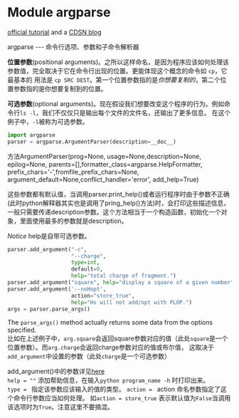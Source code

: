 # Module argparse
[official tutorial](https://docs.python.org/zh-cn/3.7/library/argparse.html) and a [CDSN blog](https://blog.csdn.net/Sunshine_in_Moon/article/details/51332931)  

argparse --- 命令行选项、参数和子命令解析器  

**位置参数**(positional arguments)。之所以这样命名，是因为程序应该如何处理该参数值，完全取决于它在命令行出现的位置。更能体现这个概念的命令如 `cp`，它最基本的
用法是 `cp SRC DEST`。第一个位置参数指的是*你想要复制的*，第二个位置参数指的是你想要复制到的位置。  

**可选参数**(optional arguments)。现在假设我们想要改变这个程序的行为。例如命令行`ls -l`，我们不仅仅只是输出每个文件的文件名，还输出了更多信息。
在这个例子中，`-l`被称为可选参数。

```python
import argparse
parser = argparse.ArgumentParser(description=__doc__)
```
方法ArgumentParser(prog=None, usage=None,description=None, epilog=None, parents=[],formatter_class=argparse.HelpFormatter, prefix_chars='-',fromfile_prefix_chars=None, argument_default=None,conflict_handler='error', add_help=True)  

这些参数都有默认值，当调用parser.print_help()或者运行程序时由于参数不正确(此时python解释器其实也是调用了pring_help()方法)时，会打印这些描述信息，一般只需要传递description参数。这个方法相当于一个构造函数，初始化一个对象，里面使用最多的参数就是description。 

*Notice*  help是自带可选参数。
```python
parser.add_argument("-c",
                    "--charge",
                    type=int,
                    default=0,
                    help="total charge of fragment.")
parser.add_argument("square", help="display a square of a given number",type=int)
parser.add_argument('--noHopt',
                    action="store_true",
                    help="Hs will not add/opt with PLOP.")
args = parser.parse_args()
```
The `parse_args()` method actually returns some data from the options specified.  
比如在上述例子中，`arg.square`会返回square参数对应的值（此处`square`是一个位置参数）。而`arg.charge`会返回charge参数对应的值或布尔值，
这取决于`add_argument`中设置的参数（此处`charge`是一个可选参数）

add_argument()中的参数详见[here](https://docs.python.org/zh-cn/3.7/library/argparse.html#the-add-argument-method)  
`help = ""` 添加帮助信息，在输入`python program_name -h` 时打印出来。  
 `type = ` 指定该参数应该输入的值的类型。
 `action = ` action 命名参数指定了这个命令行参数应当如何处理。
 如`action = store_true` 表示默认值为`False`当调用该选项时为`True`。注意这里不要搞混。
